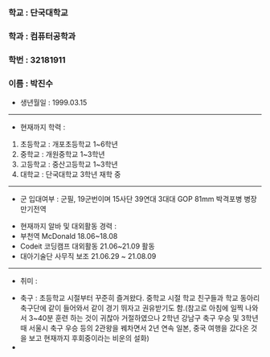 ### 학교 : 단국대학교
### 학과 : 컴퓨터공학과
### 학번 : 32181911
### 이름 : 박진수
- 생년월일 : 1999.03.15   
----------------------------------------   
- 현재까지 학력 :   
1. 초등학교 : 개포초등학교 1~6학년
2. 중학교 : 개원중학교 1~3학년
3. 고등학교 : 중산고등학교 1~3학년
4. 대학교 : 단국대학교 3학년 재학 중   
---------------------------------------   
- 군 입대여부 : 군필, 19군번이며 15사단 39연대 3대대 GOP 81mm 박격포병 병장 만기전역  
* 현재까지 알바 및 대외활동 경력 : 
* 부천역 McDonald 18.06~18.08 
* Codeit 코딩캠프 대외활동 21.06~21.09 활동
* 대아기술단 사무직 보조 21.06.29 ~ 21.08.09   
-----------------------------------------------
- 취미 :
* 축구 : 초등학교 시절부터 꾸준히 즐겨왔다. 중학교 시절 학교 친구들과 학교 동아리 축구단에 같이 들어와서 같이 경기 뛰자고 권유받기도 함.(참고로 아침에 일찍 나와서 3~40분 훈련 하는 것이 귀찮아 거절하였으나 2학년 강남구 축구 우승 및 3학년 때 서울시 축구 우승 등의 2관왕을 꿰차면서 2년 연속 일본, 중국 여행을 갔다온 것을 보고 현재까지 후회중이라는 비운의 설화)
* 

<!---
autoblossom/autoblossom is a ✨ special ✨ repository because its `README.md` (this file) appears on your GitHub profile.
You can click the Preview link to take a look at your changes.
--->

